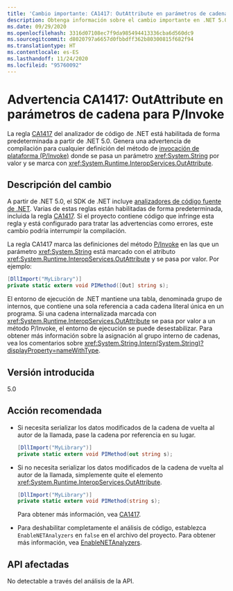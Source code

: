 ```yaml
---
title: 'Cambio importante: CA1417: OutAttribute en parámetros de cadena para P/Invoke'
description: Obtenga información sobre el cambio importante en .NET 5.0 causado por la habilitación de la regla de análisis de código CA1417.
ms.date: 09/29/2020
ms.openlocfilehash: 3316d07108ec7f9da985494413336cba6d560dc9
ms.sourcegitcommit: d8020797a6657d0fbbdff362b80300815f682f94
ms.translationtype: HT
ms.contentlocale: es-ES
ms.lasthandoff: 11/24/2020
ms.locfileid: "95760092"
---
```

# <a name="warning-ca1417-outattribute-on-string-parameter-for-pinvoke"></a>Advertencia CA1417: OutAttribute en parámetros de cadena para P/Invoke

La regla [CA1417](/visualstudio/code-quality/ca1417) del analizador de código de .NET está habilitada de forma predeterminada a partir de .NET 5.0. Genera una advertencia de compilación para cualquier definición del método de [invocación de plataforma (P/Invoke)](../../../../standard/native-interop/pinvoke.md) donde se pasa un parámetro <xref:System.String> por valor y se marca con <xref:System.Runtime.InteropServices.OutAttribute>.

## <a name="change-description"></a>Descripción del cambio

A partir de .NET 5.0, el SDK de .NET incluye [analizadores de código fuente de .NET](../../../../fundamentals/code-analysis/overview.md). Varias de estas reglas están habilitadas de forma predeterminada, incluida la regla [CA1417](/visualstudio/code-quality/ca1417). Si el proyecto contiene código que infringe esta regla y está configurado para tratar las advertencias como errores, este cambio podría interrumpir la compilación.

La regla CA1417 marca las definiciones del método [P/Invoke](../../../../standard/native-interop/pinvoke.md) en las que un parámetro <xref:System.String> está marcado con el atributo <xref:System.Runtime.InteropServices.OutAttribute> y se pasa por valor. Por ejemplo:

```csharp
[DllImport("MyLibrary")]
private static extern void PIMethod([Out] string s);
```

El entorno de ejecución de .NET mantiene una tabla, denominada grupo de internos, que contiene una sola referencia a cada cadena literal única en un programa. Si una cadena internalizada marcada con <xref:System.Runtime.InteropServices.OutAttribute> se pasa por valor a un método P/Invoke, el entorno de ejecución se puede desestabilizar. Para obtener más información sobre la asignación al grupo interno de cadenas, vea los comentarios sobre <xref:System.String.Intern(System.String)?displayProperty=nameWithType>.

## <a name="version-introduced"></a>Versión introducida

5.0

## <a name="recommended-action"></a>Acción recomendada

- Si necesita serializar los datos modificados de la cadena de vuelta al autor de la llamada, pase la cadena por referencia en su lugar.

  ```csharp
  [DllImport("MyLibrary")]
  private static extern void PIMethod(out string s);
  ```

- Si no necesita serializar los datos modificados de la cadena de vuelta al autor de la llamada, simplemente quite el elemento <xref:System.Runtime.InteropServices.OutAttribute>.

  ```csharp
  [DllImport("MyLibrary")]
  private static extern void PIMethod(string s);
  ```

  Para obtener más información, vea [CA1417](/visualstudio/code-quality/ca1417).

- Para deshabilitar completamente el análisis de código, establezca `EnableNETAnalyzers` en `false` en el archivo del proyecto. Para obtener más información, vea [EnableNETAnalyzers](../../../project-sdk/msbuild-props.md#enablenetanalyzers).

## <a name="affected-apis"></a>API afectadas

No detectable a través del análisis de la API.

<!--

### Affected APIs

Not detectable via API analysis.

### Category

Code analysis

-->

